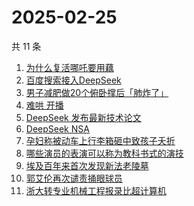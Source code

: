 # 2025-02-25

共 11 条

<!-- BEGIN ZHIHUSEARCH -->
<!-- 最后更新时间 Tue Feb 25 2025 09:11:44 GMT+0800 (China Standard Time) -->
1. [为什么复活哪吒要用藕](https://www.zhihu.com/search?q=为什么复活哪吒要用藕)
1. [百度搜索接入DeepSeek](https://www.zhihu.com/search?q=百度搜索接入DeepSeek)
1. [男子减肥做20个俯卧撑后「肺炸了」](https://www.zhihu.com/search?q=男子减肥做20个俯卧撑后「肺炸了」)
1. [难哄 开播](https://www.zhihu.com/search?q=难哄%20开播)
1. [DeepSeek 发布最新技术论文](https://www.zhihu.com/search?q=DeepSeek%20发布最新技术论文)
1. [DeepSeek NSA](https://www.zhihu.com/search?q=DeepSeek%20NSA)
1. [孕妇称被动车上行李箱砸中致孩子夭折](https://www.zhihu.com/search?q=孕妇称被动车上行李箱砸中致孩子夭折)
1. [哪些演员的表演可以称为教科书式的演技](https://www.zhihu.com/search?q=哪些演员的表演可以称为教科书式的演技)
1. [埃及百年来首次发现新法老陵墓](https://www.zhihu.com/search?q=埃及百年来首次发现新法老陵墓)
1. [郭艾伦再次谴责捅眼球员](https://www.zhihu.com/search?q=郭艾伦再次谴责捅眼球员)
1. [浙大转专业机械工程报录比超计算机](https://www.zhihu.com/search?q=浙大转专业机械工程报录比超计算机)
<!-- END ZHIHUSEARCH -->
